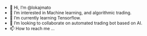 - 👋 Hi, I’m @lokajmato
- 👀 I’m interested in Machine learning, and algorithmic trading.
- 🌱 I’m currently learning Tensorflow.
- 💞️ I’m looking to collaborate on automated trading bot based on AI.
- 📫 How to reach me ...

<!---
lokajmato/lokajmato is a ✨ special ✨ repository because its `README.md` (this file) appears on your GitHub profile.
You can click the Preview link to take a look at your changes.
--->

